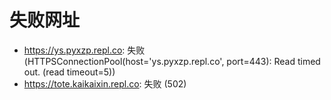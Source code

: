 # 失败网址
- https://ys.pyxzp.repl.co: 失败 (HTTPSConnectionPool(host='ys.pyxzp.repl.co', port=443): Read timed out. (read timeout=5))
- https://tote.kaikaixin.repl.co: 失败 (502)
